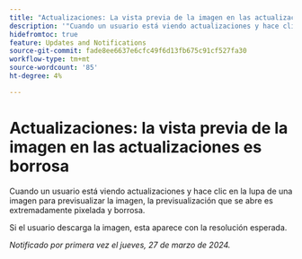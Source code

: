 ```yaml
---
title: "Actualizaciones: La vista previa de la imagen en las actualizaciones es borrosa"
description: '"Cuando un usuario está viendo actualizaciones y hace clic en la lupa de una imagen para previsualizar la imagen, la previsualización que se abre es extremadamente pixelada y borrosa".'
hidefromtoc: true
feature: Updates and Notifications
source-git-commit: fade8ee6637e6cfc49f6d13fb675c91cf527fa30
workflow-type: tm+mt
source-wordcount: '85'
ht-degree: 4%

---
```



# Actualizaciones: la vista previa de la imagen en las actualizaciones es borrosa

Cuando un usuario está viendo actualizaciones y hace clic en la lupa de una imagen para previsualizar la imagen, la previsualización que se abre es extremadamente pixelada y borrosa.

Si el usuario descarga la imagen, esta aparece con la resolución esperada.

_Notificado por primera vez el jueves, 27 de marzo de 2024._
